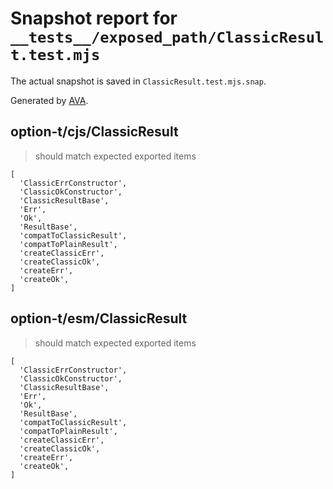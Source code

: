 # Snapshot report for `__tests__/exposed_path/ClassicResult.test.mjs`

The actual snapshot is saved in `ClassicResult.test.mjs.snap`.

Generated by [AVA](https://avajs.dev).

## option-t/cjs/ClassicResult

> should match expected exported items

    [
      'ClassicErrConstructor',
      'ClassicOkConstructor',
      'ClassicResultBase',
      'Err',
      'Ok',
      'ResultBase',
      'compatToClassicResult',
      'compatToPlainResult',
      'createClassicErr',
      'createClassicOk',
      'createErr',
      'createOk',
    ]

## option-t/esm/ClassicResult

> should match expected exported items

    [
      'ClassicErrConstructor',
      'ClassicOkConstructor',
      'ClassicResultBase',
      'Err',
      'Ok',
      'ResultBase',
      'compatToClassicResult',
      'compatToPlainResult',
      'createClassicErr',
      'createClassicOk',
      'createErr',
      'createOk',
    ]
